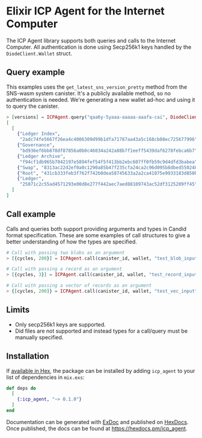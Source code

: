 # Elixir ICP Agent for the Internet Computer

The ICP Agent library supports both queries and calls to the Internet Computer. All authentication is done using Secp256k1 keys handled by the `DiodeClient.Wallet` struct.

## Query example

This examples uses the `get_latest_sns_version_pretty` method from the SNS-wasm system canister. It's a publicly available method, so no authentication is needed. We're generating a new wallet ad-hoc and using it to query the 
canister.

```elixir
> [versions] = ICPAgent.query("qaa6y-5yaaa-aaaaa-aaafa-cai", DiodeClient.Wallet.new(), "get_latest_sns_version_pretty")
[
  [
    {"Ledger Index",
     "2adc74fe5667f26ea4c4006309d99b1dfa71787aa43a5c168cb08ec725677996"},
    {"Governance",
     "bd936ef6bb878df87856a0b0c46034a242a88b7f1eeff5439daf6278febca6b7"},
    {"Ledger Archive",
     "f94cf1db965b7042197e5894fef54f5f413bb2ebc607ff0fb59c9d4dfd3babea"},
    {"Swap", "8313ac22d2ef0a0c1290a85b47f235cfa24ca2c96d095b8dbed5502483b9cd18"},
    {"Root", "431cb333feb3f762f742b0dea58745633a2a2ca41075e9933183d850b4ddb259"},
    {"Ledger",
     "25071c2c55ad4571293e00d8e277f442aec7aed88109743ac52df3125209ff45"}
  ]
]
```

## Call example

Calls and queries both support providing arguments and types in Candid format specification. These are some examples of call structures to give a better understanding of how the types are specified.



```elixir
# Call with passing two blobs as an argument
> [{cycles, 200}] = ICPAgent.call(canister_id, wallet, "test_blob_input", [:blob, :blob], [blob_a, blob_b])

# Call with passing a record as an argument
> [{cycles, 3}] = ICPAgent.call(canister_id, wallet, "test_record_input", [{:record, [{0, :nat32}, {1, :nat32}]}], [{1, 2}])

# Call with passing a vector of records as an argument
> {[cycles, 200]} = ICPAgent.call(canister_id, wallet, "test_vec_input", [{:vec, {:record, [{0, :blob}, {1, :blob}]}}], [[{blob_a, blob_b}]])
```

## Limits

- Only secp256k1 keys are supported.
- Did files are not supported and instead types for a call/query must be manually specified.

## Installation

If [available in Hex](https://hex.pm/docs/publish), the package can be installed
by adding `icp_agent` to your list of dependencies in `mix.exs`:

```elixir
def deps do
  [
    {:icp_agent, "~> 0.1.0"}
  ]
end
```

Documentation can be generated with [ExDoc](https://github.com/elixir-lang/ex_doc)
and published on [HexDocs](https://hexdocs.pm). Once published, the docs can
be found at <https://hexdocs.pm/icp_agent>.

